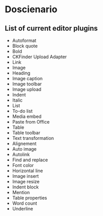 # Doscienario

## List of current editor plugins
* Autoformat
* Block quote
* Bold
* CKFinder Upload Adapter
* Link
* Image
* Heading
* Image caption
* Image toolbar
* Image upload
* Indent
* Italic
* List
* To-do list
* Media embed
* Paste from Office
* Table
* Table toolbar
* Text transformation
* Alignement
* Auto image 
* Autolink
* Find and replace
* Font color
* Horizontal line
* Image insert
* Image resize
* Indent block
* Mention
* Table properties
* Word count
* Underline